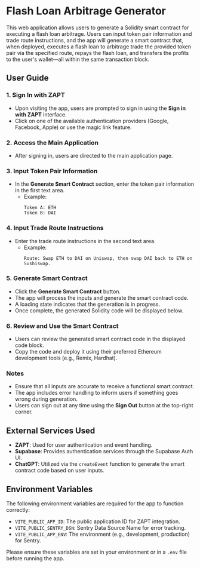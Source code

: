# Flash Loan Arbitrage Generator

This web application allows users to generate a Solidity smart contract for executing a flash loan arbitrage. Users can input token pair information and trade route instructions, and the app will generate a smart contract that, when deployed, executes a flash loan to arbitrage trade the provided token pair via the specified route, repays the flash loan, and transfers the profits to the user's wallet—all within the same transaction block.

## User Guide

### 1. Sign In with ZAPT

- Upon visiting the app, users are prompted to sign in using the **Sign in with ZAPT** interface.
- Click on one of the available authentication providers (Google, Facebook, Apple) or use the magic link feature.

### 2. Access the Main Application

- After signing in, users are directed to the main application page.

### 3. Input Token Pair Information

- In the **Generate Smart Contract** section, enter the token pair information in the first text area.
  - Example:
    ```
    Token A: ETH
    Token B: DAI
    ```

### 4. Input Trade Route Instructions

- Enter the trade route instructions in the second text area.
  - Example:
    ```
    Route: Swap ETH to DAI on Uniswap, then swap DAI back to ETH on Sushiswap.
    ```

### 5. Generate Smart Contract

- Click the **Generate Smart Contract** button.
- The app will process the inputs and generate the smart contract code.
- A loading state indicates that the generation is in progress.
- Once complete, the generated Solidity code will be displayed below.

### 6. Review and Use the Smart Contract

- Users can review the generated smart contract code in the displayed code block.
- Copy the code and deploy it using their preferred Ethereum development tools (e.g., Remix, Hardhat).

### Notes

- Ensure that all inputs are accurate to receive a functional smart contract.
- The app includes error handling to inform users if something goes wrong during generation.
- Users can sign out at any time using the **Sign Out** button at the top-right corner.

## External Services Used

- **ZAPT**: Used for user authentication and event handling.
- **Supabase**: Provides authentication services through the Supabase Auth UI.
- **ChatGPT**: Utilized via the `createEvent` function to generate the smart contract code based on user inputs.

## Environment Variables

The following environment variables are required for the app to function correctly:

- `VITE_PUBLIC_APP_ID`: The public application ID for ZAPT integration.
- `VITE_PUBLIC_SENTRY_DSN`: Sentry Data Source Name for error tracking.
- `VITE_PUBLIC_APP_ENV`: The environment (e.g., development, production) for Sentry.

Please ensure these variables are set in your environment or in a `.env` file before running the app.
